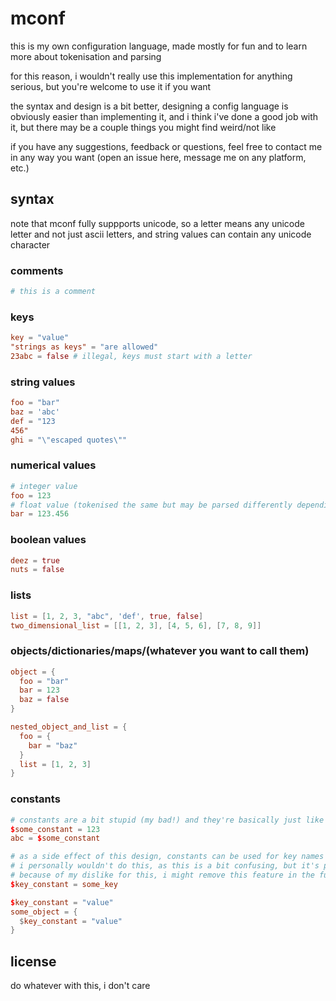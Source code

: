 # mconf

this is my own configuration language, made mostly for fun and to learn more about tokenisation and parsing

for this reason, i wouldn't really use this implementation for anything serious, but you're welcome to use it if you want

the syntax and design is a bit better, designing a config language is obviously easier than implementing it, and i think i've done a good job with it, but there may be a couple things you might find weird/not like

if you have any suggestions, feedback or questions, feel free to contact me in any way you want (open an issue here, message me on any platform, etc.)

## syntax

note that mconf fully suppports unicode, so a letter means any unicode letter and not just ascii letters, and string values can contain any unicode character

### comments

```conf
# this is a comment
```

### keys

```conf
key = "value"
"strings as keys" = "are allowed"
23abc = false # illegal, keys must start with a letter
```

### string values

```conf
foo = "bar"
baz = 'abc'
def = "123
456"
ghi = "\"escaped quotes\""
```

### numerical values

```conf
# integer value
foo = 123
# float value (tokenised the same but may be parsed differently depending on the target language)
bar = 123.456
```

### boolean values

```conf
deez = true
nuts = false
```

### lists

```conf
list = [1, 2, 3, "abc", 'def', true, false]
two_dimensional_list = [[1, 2, 3], [4, 5, 6], [7, 8, 9]]
```

### objects/dictionaries/maps/(whatever you want to call them)

```conf
object = {
  foo = "bar"
  bar = 123
  baz = false
}

nested_object_and_list = {
  foo = {
    bar = "baz"
  }
  list = [1, 2, 3]
}
```

### constants

```conf
# constants are a bit stupid (my bad!) and they're basically just like #define in C
$some_constant = 123 
abc = $some_constant

# as a side effect of this design, constants can be used for key names
# i personally wouldn't do this, as this is a bit confusing, but it's possible
# because of my dislike for this, i might remove this feature in the future, but i don't know yet though
$key_constant = some_key

$key_constant = "value"
some_object = {
  $key_constant = "value"
}
```

## license

do whatever with this, i don't care
